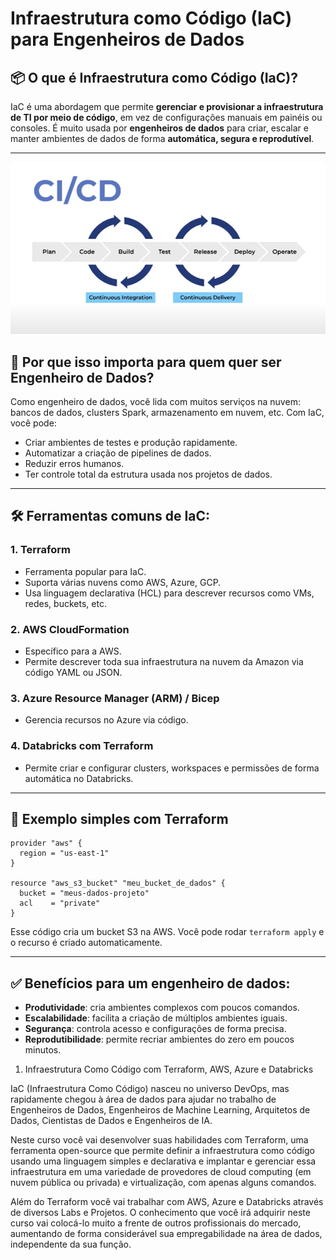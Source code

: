 ﻿
# Infraestrutura como Código (IaC) para Engenheiros de Dados

## 📦 O que é Infraestrutura como Código (IaC)?

IaC é uma abordagem que permite **gerenciar e provisionar a infraestrutura de TI por meio de código**, em vez de configurações manuais em painéis ou consoles. É muito usada por **engenheiros de dados** para criar, escalar e manter ambientes de dados de forma **automática, segura e reprodutível**.

---

![CICD](./CICD.png)

## 🚀 Por que isso importa para quem quer ser Engenheiro de Dados?

Como engenheiro de dados, você lida com muitos serviços na nuvem: bancos de dados, clusters Spark, armazenamento em nuvem, etc. Com IaC, você pode:

- Criar ambientes de testes e produção rapidamente.
- Automatizar a criação de pipelines de dados.
- Reduzir erros humanos.
- Ter controle total da estrutura usada nos projetos de dados.

---

## 🛠 Ferramentas comuns de IaC:

### 1. Terraform
- Ferramenta popular para IaC.
- Suporta várias nuvens como AWS, Azure, GCP.
- Usa linguagem declarativa (HCL) para descrever recursos como VMs, redes, buckets, etc.

### 2. AWS CloudFormation
- Específico para a AWS.
- Permite descrever toda sua infraestrutura na nuvem da Amazon via código YAML ou JSON.

### 3. Azure Resource Manager (ARM) / Bicep
- Gerencia recursos no Azure via código.

### 4. Databricks com Terraform
- Permite criar e configurar clusters, workspaces e permissões de forma automática no Databricks.

---

## 🧠 Exemplo simples com Terraform

```hcl
provider "aws" {
  region = "us-east-1"
}

resource "aws_s3_bucket" "meu_bucket_de_dados" {
  bucket = "meus-dados-projeto"
  acl    = "private"
}
```

Esse código cria um bucket S3 na AWS. Você pode rodar `terraform apply` e o recurso é criado automaticamente.

---

## ✅ Benefícios para um engenheiro de dados:

- **Produtividade**: cria ambientes complexos com poucos comandos.
- **Escalabilidade**: facilita a criação de múltiplos ambientes iguais.
- **Segurança**: controla acesso e configurações de forma precisa.
- **Reprodutibilidade**: permite recriar ambientes do zero em poucos minutos.


1. Infraestrutura Como Código com Terraform, AWS, Azure e Databricks

IaC (Infraestrutura Como Código) nasceu no universo DevOps, mas rapidamente chegou à área de dados para ajudar no trabalho de Engenheiros de Dados, Engenheiros de Machine Learning, Arquitetos de Dados, Cientistas de Dados e Engenheiros de IA.

Neste curso você vai desenvolver suas habilidades com Terraform, uma ferramenta open-source que permite definir a infraestrutura como código usando uma linguagem simples e declarativa e implantar e gerenciar essa infraestrutura em uma variedade de provedores de cloud computing (em nuvem pública ou privada) e virtualização, com apenas alguns comandos.

Além do Terraform você vai trabalhar com AWS, Azure e Databricks através de diversos Labs e Projetos. O conhecimento que você irá adquirir neste curso vai colocá-lo muito a frente de outros profissionais do mercado, aumentando de forma considerável sua empregabilidade na área de dados, independente da sua função.